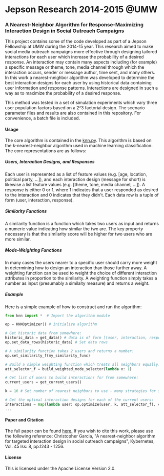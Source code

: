 Jepson Research 2014-2015 @UMW
===============
### A Nearest-Neighbor Algorithm for Response-Maximizing Interaction Design in Social Outreach Campaigns

This project contains some of the code developed as part of a Jepson Fellowship at UMW during the 2014-15 year.
This research aimed to make social media outreach campaigns more effective through designing tailored interactions
for each user which increase the probability of a desired response. An interaction may contain many aspects
including (for example) a specific message or theme, tone, media channel through which the interaction occurs,
sender or message author, time sent, and many others. In this work a nearest-neighbor algorithm was developed
to determine the best interaction designs for each user by using historical data containing user information and 
response patterns. Interactions are designed in such a way as to maximize the probability of a desired response.

This method was tested in a set of simulation experiments which vary three user population factors based on a 2^3 
factorial design. The scenario parameter files and results are also contained in this repository. For convenience,
a batch file is included. 

#### Usage

The core algorithm is contained in the [knn.py](https://github.com/chrisgarcia001/Jepson-2014-2015/blob/master/knn.py).
This algorithm is based on the k-nearest-neighbor algorithm used in machine learning classification.
The core representations are as follows:

##### Users, Interaction Designs, and Responses 
Each user is represented as a list of feature values (e.g. [age, location, political party, ...]), and each 
interaction design (message for short) is likewise a list feature values (e.g. [theme, tone, media channel, ...]).
A response is either 0 or 1, where 1 indicates that a user responded as desired to the interaction and 0 indicates
that they didn't. Each data row is a tuple of form (user, interaction, response).

##### Similarity Functions
A similarity function is a function which takes two users as input and returns a numeric value indicating how
similar the two are. The key property necessary is that the similarity score will be higher for two users
who are more similar.

##### Mode-Weighting Functions
In many cases the users nearer to a specific user should carry more weight in determining how to design
an interaction than those further away. A weighting function can be used to weight the choice of 
different interaction attributes in proportion to the similarity. A weighting function simply takes a
number as input (presumably a similaity measure) and returns a weight.

##### Example
Here is a simple example of how to construct and run the algorithm:

```python
from knn import *  # Import the algorithm module

op = KNNOptimizer() # Initialize algorithm

# Get historic data from somewhere:
historic_data = get_data() # data is of form [(user, interaction, response), ....]
op.set_data_rows(historic_data) # Set data rows

# A similarity function takes 2 users and returns a number:
op.set_similarity_f(my_similarity_func) 

# Build a simple weighting function which treats all neighbors equally:
att_selector_f = build_weighted_mode_selector(lambda x: 1)

# Get list of users to build interactions for from somewhere:
current_users = get_current_users()  

k = 10 # Set number of nearest neighbors to use - many strategies for setting this.

# Get the optimal interaction designs for each of the current users:
interactions = map(lambda user: op.optimize(user, k, att_selector_f), current_users)
...

```

#### Paper and Citation
The full paper can be found [here.](http://www.emeraldinsight.com/doi/abs/10.1108/K-09-2015-0236)
If you wish to cite this work, please use the following reference:
Christopher Garcia, "A nearest-neighbor algorithm for targeted interaction design in social outreach campaigns", Kybernetes, Vol. 45 Iss: 8, pp.1243 - 1256.

#### License
This is licensed under the Apache License Version 2.0.